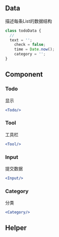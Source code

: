 ## Data

描述每条List的数据结构

```js
class todoData {
  // 
  text = '';
	check = false;
	time = Date.now();
	category = '';
}
```

## Component

### Todo

显示

```jsx
<Todo/>
```

### Tool

工具栏

```jsx
<Tool/>
```

### Input

提交数据

```jsx
<Input/>
```

### Category

分类

```jsx
<Category/>
```

## Helper


